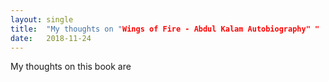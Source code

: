 ```yaml
---
layout: single
title:  "My thoughts on "Wings of Fire - Abdul Kalam Autobiography" "
date:   2018-11-24
---
```


My thoughts on this book are
